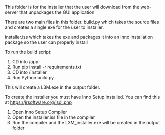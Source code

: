 This folder is for the installer that the user will download from the web-server that unpackages the GUI application

There are two main files in this folder.
build.py which takes the source files and creates a single exe for the user to installer.

installer.iss which takes the exe and packages it into an Inno installation package so the user can properly install

To run the build script:
1. CD into /app
2. Run pip install -r requirements.txt
3. CD into /installer
4. Run Python build.py

This will create a L3M.exe in the output folder.

To create the installer you must have Inno Setup installed. You can find this at https://jrsoftware.org/isdl.php

1. Open Inno Setup Compiler
2. Open the installer.iss file in the compiler
3. Run the compiler and the L3M_installer.exe will be created in the output folder